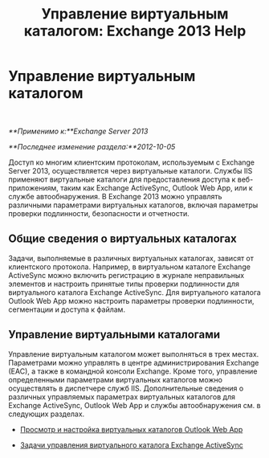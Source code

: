 ﻿---
title: 'Управление виртуальным каталогом: Exchange 2013 Help'
TOCTitle: Управление виртуальным каталогом
ms:assetid: 1af30fd5-621c-4acb-b6df-d8fa64d719ba
ms:mtpsurl: https://technet.microsoft.com/ru-ru/library/Ff952752(v=EXCHG.150)
ms:contentKeyID: 50487568
ms.date: 04/30/2018
mtps_version: v=EXCHG.150
ms.translationtype: HT
---

# Управление виртуальным каталогом

 

_**Применимо к:**Exchange Server 2013_

_**Последнее изменение раздела:**2012-10-05_

Доступ ко многим клиентским протоколам, используемым с Exchange Server 2013, осуществляется через виртуальные каталоги. Службы IIS применяют виртуальные каталоги для предоставления доступа к веб-приложениям, таким как Exchange ActiveSync, Outlook Web App, или к службе автообнаружения. В Exchange 2013 можно управлять различными параметрами виртуальных каталогов, включая параметры проверки подлинности, безопасности и отчетности.

## Общие сведения о виртуальных каталогах

Задачи, выполняемые в различных виртуальных каталогах, зависят от клиентского протокола. Например, в виртуальном каталоге Exchange ActiveSync можно включить регистрацию в журнале неправильных элементов и настроить принятые типы проверки подлинности для виртуального каталога Exchange ActiveSync. Для виртуального каталога Outlook Web App можно настроить параметры проверки подлинности, сегментации и доступа к файлам.

## Управление виртуальными каталогами

Управление виртуальным каталогом может выполняться в трех местах. Параметрами можно управлять в центре администрирования Exchange (EAC), а также в командной консоли Exchange. Кроме того, управление определенными параметрами виртуальных каталогов можно осуществлять в диспетчере служб IIS. Дополнительные сведения о различных управляемых параметрах виртуальных каталогов для Exchange ActiveSync, Outlook Web App и службы автообнаружения см. в следующих разделах.

  - [Просмотр и настройка виртуальных каталогов Outlook Web App](view-or-configure-outlook-web-app-virtual-directories-exchange-2013-help.md)

  - [Задачи управления виртуального каталога Exchange ActiveSync](exchange-activesync-virtual-directory-management-tasks-exchange-2013-help.md)

